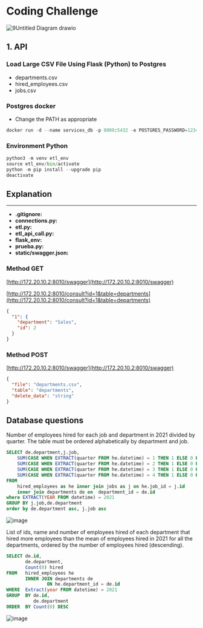 # Coding Challenge

![9Untitled Diagram drawio](https://github.com/nicolascorchuelo/portfolio/assets/90802118/1928848b-b503-40dd-bed8-b6d193de0da4)

## 1. API

### Load Large CSV File Using Flask (Python) to Postgres

* departments.csv
* hired_employees.csv
* jobs.csv

### Postgres docker

* Change the PATH as appropriate

```python
docker run -d --name services_db -p 8009:5432 -e POSTGRES_PASSWORD=1234 -v <PATH>:/var/lib/postgres/data postgres
```
### Environment Python

```python
python3 -m venv etl_env
source etl_env/bin/activate
python -m pip install --upgrade pip
deactivate
```

## Explanation
---
* **.gitignore:** 
* **connections.py:** 
* **etl.py:** 
* **etl_api_call.py:** 
* **flask_env:** 
* **prueba.py:** 
* **static/swagger.json:**


### Method GET

[http://172.20.10.2:8010/swagger](http://172.20.10.2:8010/swagger)

[http://172.20.10.2:8010/consult?id=1&table=departments](http://172.20.10.2:8010/consult?id=1&table=departments)

```json
{
  "1": {
    "department": "Sales",
    "id": 2
  }
}
```

### Method POST

[http://172.20.10.2:8010/swagger](http://172.20.10.2:8010/swagger)
```json
{
  "file": "departments.csv",
  "table": "departments",
  "delete_data": "string"
}
```

## Database questions

Number of employees hired for each job and department in 2021 divided by quarter. The table must be ordered alphabetically by department and job.

```sql
SELECT de.department,j.job,
    SUM(CASE WHEN EXTRACT(quarter FROM he.datetime) = 1 THEN 1 ELSE 0 END) AS Q1,
    SUM(CASE WHEN EXTRACT(quarter FROM he.datetime) = 2 THEN 1 ELSE 0 END) AS Q2,
    SUM(CASE WHEN EXTRACT(quarter FROM he.datetime) = 3 THEN 1 ELSE 0 END) AS Q3,
    SUM(CASE WHEN EXTRACT(quarter FROM he.datetime) = 4 THEN 1 ELSE 0 END) AS Q4
FROM 
    hired_employees as he inner join jobs as j on he.job_id = j.id
    inner join departments de on  department_id = de.id
where EXTRACT(YEAR FROM datetime) = 2021
GROUP BY j.job,de.department
order by de.department asc, j.job asc
```

![image](https://github.com/nicolascorchuelo/portfolio/assets/90802118/2a17f5ca-8c2c-4e82-855d-82a4b56ee69e)

List of ids, name and number of employees hired of each department that hired more employees than the mean of employees hired in 2021 for all the departments, ordered by the number of employees hired (descending).

```sql
SELECT de.id,
       de.department,
       Count(0) hired
FROM   hired_employees he
       INNER JOIN departments de
               ON he.department_id = de.id
WHERE  Extract(year FROM datetime) = 2021
GROUP  BY de.id,
          de.department
ORDER  BY Count(0) DESC 
```
![image](https://github.com/nicolascorchuelo/portfolio/assets/90802118/34c73c84-b073-4529-b61c-de56ed9c4e2f)

